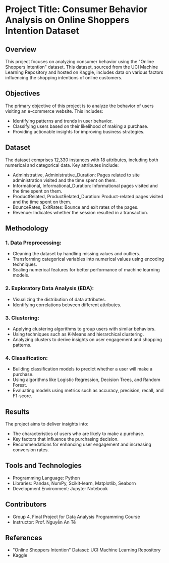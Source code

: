 # **Project Title: Consumer Behavior Analysis on Online Shoppers Intention Dataset**
## **Overview**
This project focuses on analyzing consumer behavior using the "Online Shoppers Intention" dataset. This dataset, sourced from the UCI Machine Learning Repository and hosted on Kaggle, includes data on various factors influencing the shopping intentions of online customers.

## **Objectives**
The primary objective of this project is to analyze the behavior of users visiting an e-commerce website. This includes:

* Identifying patterns and trends in user behavior.
* Classifying users based on their likelihood of making a purchase.
* Providing actionable insights for improving business strategies.
## **Dataset**
The dataset comprises 12,330 instances with 18 attributes, including both numerical and categorical data. Key attributes include:

* Administrative, Administrative_Duration: Pages related to site administration visited and the time spent on them.
* Informational, Informational_Duration: Informational pages visited and the time spent on them.
* ProductRelated, ProductRelated_Duration: Product-related pages visited and the time spent on them.
* BounceRates, ExitRates: Bounce and exit rates of the pages.
* Revenue: Indicates whether the session resulted in a transaction.
## **Methodology**
### **1. Data Preprocessing:**

* Cleaning the dataset by handling missing values and outliers.
* Transforming categorical variables into numerical values using encoding techniques.
* Scaling numerical features for better performance of machine learning models.
### **2. Exploratory Data Analysis (EDA):**

* Visualizing the distribution of data attributes.
* Identifying correlations between different attributes.
### **3. Clustering:**

* Applying clustering algorithms to group users with similar behaviors.
* Using techniques such as K-Means and hierarchical clustering.
* Analyzing clusters to derive insights on user engagement and shopping patterns.
### **4. Classification:**

* Building classification models to predict whether a user will make a purchase.
* Using algorithms like Logistic Regression, Decision Trees, and Random Forest.
* Evaluating models using metrics such as accuracy, precision, recall, and F1-score.
## **Results**
The project aims to deliver insights into:

* The characteristics of users who are likely to make a purchase.
* Key factors that influence the purchasing decision.
* Recommendations for enhancing user engagement and increasing conversion rates.
## **Tools and Technologies**
* Programming Language: Python
* Libraries: Pandas, NumPy, Scikit-learn, Matplotlib, Seaborn
* Development Environment: Jupyter Notebook
## **Contributors**
* Group 4, Final Project for Data Analysis Programming Course
* Instructor: Prof. Nguyễn An Tế
## **References**
* "Online Shoppers Intention" Dataset: UCI Machine Learning Repository
* Kaggle
